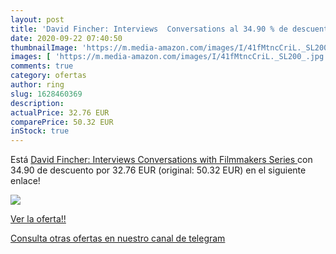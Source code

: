```yaml
---
layout: post
title: 'David Fincher: Interviews  Conversations al 34.90 % de descuento'
date: 2020-09-22 07:40:50
thumbnailImage: 'https://m.media-amazon.com/images/I/41fMtncCriL._SL200_.jpg'
images: [ 'https://m.media-amazon.com/images/I/41fMtncCriL._SL200_.jpg' ]
comments: true
category: ofertas
author: ring
slug: 1628460369
description:
actualPrice: 32.76 EUR
comparePrice: 50.32 EUR
inStock: true
---
```


Está [David Fincher: Interviews  Conversations with Filmmakers Series ](https://www.amazon.com/dp/1628460369/?tag=redken08-20) con 34.90 de descuento por 32.76 EUR (original: 50.32 EUR) en el siguiente enlace!

[![](https://m.media-amazon.com/images/I/41fMtncCriL._SL200_.jpg)](https://www.amazon.com/dp/1628460369/?tag=redken08-20)

[Ver la oferta!!](https://www.amazon.com/dp/1628460369/?tag=redken08-20)

[Consulta otras ofertas en nuestro canal de telegram](https://t.me/s/ofertas25)
